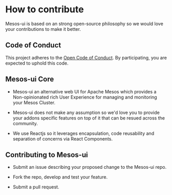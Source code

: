 How to contribute
=================

Mesos-ui is based on an strong open-source philosophy so we would love your contributions to make it better.

## Code of Conduct

This project adheres to the [Open Code of Conduct](http://todogroup.org/opencodeofconduct/#mesos-ui/digitaldevops.uk@capgemini.com). By participating, you are expected to uphold this code.

## Mesos-ui Core

* Mesos-ui an alternative web UI for Apache Mesos which provides a Non-opinionated rich User Experience for managing and monitoring your Mesos Cluster.

* Mesos-ui does not make any assumption so we'd love you to provide your addons specific features on top of it that can be resued across the community.

* We use Reactjs so it leverages encapsulation, code reusability and separation of concerns via React Components.


## Contributing to Mesos-ui

* Submit an issue describing your proposed change to the Mesos-ui repo.

* Fork the repo, develop and test your feature.

* Submit a pull request.

